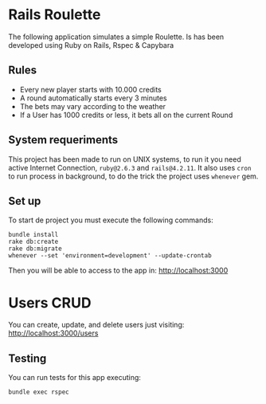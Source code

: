# Rails Roulette
The following application simulates a simple Roulette. Is has been developed using Ruby on Rails, Rspec & Capybara

## Rules
* Every new player starts with 10.000 credits
* A round automatically starts every 3 minutes
* The bets may vary according to the weather
* If a User has 1000 credits or less, it bets all on the current Round

## System requeriments
This project has been made to run on UNIX systems, to run it you need active Internet Connection, `ruby@2.6.3` and `rails@4.2.11`.
It also uses `cron` to run process in background, to do the trick the project uses `whenever` gem.

## Set up
To start de project you must execute the following commands:
```
bundle install
rake db:create
rake db:migrate
whenever --set 'environment=development' --update-crontab
```
Then you will be able to access to the app in: [http://localhost:3000](http://localhost:3000)

# Users CRUD
You can create, update, and delete users just visiting:
[http://localhost:3000/users](http://localhost:3000/users)

## Testing
You can run tests for this app executing:
```
bundle exec rspec
```
